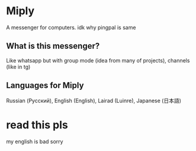 # Miply
A messenger for computers. idk why pingpal is same
## What is this messenger?
Like whatsapp but with group mode (idea from many of projects), channels (like in tg)
## Languages for Miply
Russian (Русский),
English (English),
Lairad (Luinre),
Japanese (日本語)
# read this pls
my english is bad sorry
